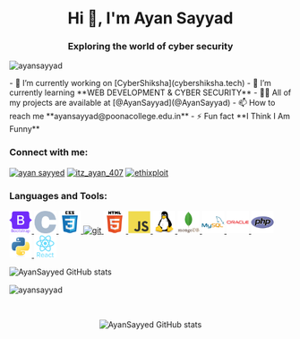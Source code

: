 <h1 align="center">Hi 👋, I'm Ayan Sayyad</h1>
<h3 align="center">Exploring the world of cyber security</h3>
<p align="left"> <img src="https://komarev.com/ghpvc/?username=ayansayyad&label=Profile%20views&color=0e75b6&style=flat" alt="ayansayyad" /> </p>
- 🔭 I’m currently working on [CyberShiksha](cybershiksha.tech)
- 🌱 I’m currently learning **WEB DEVELOPMENT & CYBER SECURITY**
- 👨‍💻 All of my projects are available at [@AyanSayyad](@AyanSayyad)
- 📫 How to reach me **ayansayyad@poonacollege.edu.in**
- ⚡ Fun fact **I Think I Am Funny**
<h3 align="left">Connect with me:</h3>
<p align="left">
<a href="https://linkedin.com/in/ayan sayyed" target="blank"><img align="center" src="https://raw.githubusercontent.com/rahuldkjain/github-profile-readme-generator/master/src/images/icons/Social/linked-in-alt.svg" alt="ayan sayyed" height="30" width="40" /></a>
<a href="https://instagram.com/itz_ayan_407" target="blank"><img align="center" src="https://raw.githubusercontent.com/rahuldkjain/github-profile-readme-generator/master/src/images/icons/Social/instagram.svg" alt="itz_ayan_407" height="30" width="40" /></a>
<a href="https://www.youtube.com/c/ethixploit" target="blank"><img align="center" src="https://raw.githubusercontent.com/rahuldkjain/github-profile-readme-generator/master/src/images/icons/Social/youtube.svg" alt="ethixploit" height="30" width="40" /></a>
</p>
<h3 align="left">Languages and Tools:</h3>
<p align="left"> <a href="https://getbootstrap.com" target="_blank" rel="noreferrer"> <img src="https://raw.githubusercontent.com/devicons/devicon/master/icons/bootstrap/bootstrap-plain-wordmark.svg" alt="bootstrap" width="40" height="40"/> </a> <a href="https://www.cprogramming.com/" target="_blank" rel="noreferrer"> <img src="https://raw.githubusercontent.com/devicons/devicon/master/icons/c/c-original.svg" alt="c" width="40" height="40"/> </a> <a href="https://www.w3schools.com/css/" target="_blank" rel="noreferrer"> <img src="https://raw.githubusercontent.com/devicons/devicon/master/icons/css3/css3-original-wordmark.svg" alt="css3" width="40" height="40"/> </a> <a href="https://git-scm.com/" target="_blank" rel="noreferrer"> <img src="https://www.vectorlogo.zone/logos/git-scm/git-scm-icon.svg" alt="git" width="40" height="40"/> </a> <a href="https://www.w3.org/html/" target="_blank" rel="noreferrer"> <img src="https://raw.githubusercontent.com/devicons/devicon/master/icons/html5/html5-original-wordmark.svg" alt="html5" width="40" height="40"/> </a> <a href="https://developer.mozilla.org/en-US/docs/Web/JavaScript" target="_blank" rel="noreferrer"> <img src="https://raw.githubusercontent.com/devicons/devicon/master/icons/javascript/javascript-original.svg" alt="javascript" width="40" height="40"/> </a> <a href="https://www.linux.org/" target="_blank" rel="noreferrer"> <img src="https://raw.githubusercontent.com/devicons/devicon/master/icons/linux/linux-original.svg" alt="linux" width="40" height="40"/> </a> <a href="https://www.mongodb.com/" target="_blank" rel="noreferrer"> <img src="https://raw.githubusercontent.com/devicons/devicon/master/icons/mongodb/mongodb-original-wordmark.svg" alt="mongodb" width="40" height="40"/> </a> <a href="https://www.mysql.com/" target="_blank" rel="noreferrer"> <img src="https://raw.githubusercontent.com/devicons/devicon/master/icons/mysql/mysql-original-wordmark.svg" alt="mysql" width="40" height="40"/> </a> <a href="https://www.oracle.com/" target="_blank" rel="noreferrer"> <img src="https://raw.githubusercontent.com/devicons/devicon/master/icons/oracle/oracle-original.svg" alt="oracle" width="40" height="40"/> </a> <a href="https://www.php.net" target="_blank" rel="noreferrer"> <img src="https://raw.githubusercontent.com/devicons/devicon/master/icons/php/php-original.svg" alt="php" width="40" height="40"/> </a> <a href="https://www.python.org" target="_blank" rel="noreferrer"> <img src="https://raw.githubusercontent.com/devicons/devicon/master/icons/python/python-original.svg" alt="python" width="40" height="40"/> </a> <a href="https://reactjs.org/" target="_blank" rel="noreferrer"> <img src="https://raw.githubusercontent.com/devicons/devicon/master/icons/react/react-original-wordmark.svg" alt="react" width="40" height="40"/> </a> </p>


<p>
  <img src="https://github-readme-stats.vercel.app/api?username=AayanSayyed&show_icons=true&locale=en" alt="AyanSayyed GitHub stats" />
</p>


<p><img align="center" src="https://github-readme-streak-stats.herokuapp.com/?user=AayanSayyed&" alt="ayansayyad" /></p>   

<p align="center">
  <img src="https://github-readme-stats.vercel.app/api?username=AayanSayyed&show_icons=true&count_private=true&include_all_commits=true&theme=radical" alt="AyanSayyed GitHub stats" />
</p>
